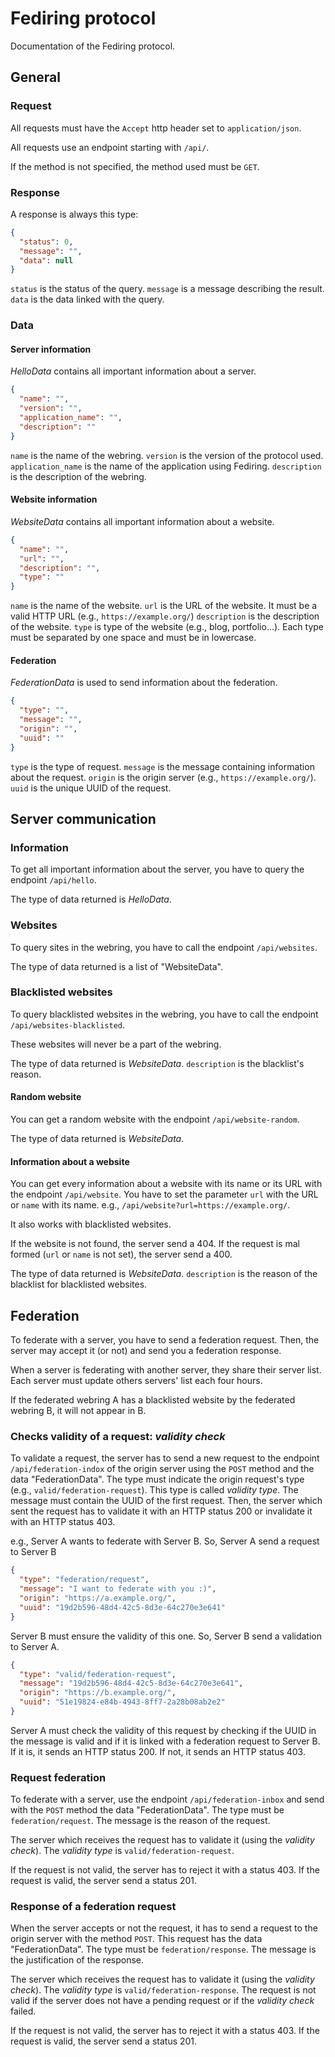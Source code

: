 # Fediring protocol

Documentation of the Fediring protocol.

## General

### Request

All requests must have the `Accept` http header set to `application/json`.

All requests use an endpoint starting with `/api/`.

If the method is not specified, the method used must be `GET`.

### Response

A response is always this type:
```json
{
  "status": 0,
  "message": "",
  "data": null
}
```
`status` is the status of the query.
`message` is a message describing the result.
`data` is the data linked with the query.

### Data

#### Server information

*HelloData* contains all important information about a server.
```json
{
  "name": "",
  "version": "",
  "application_name": "",
  "description": ""
}
```
`name` is the name of the webring.
`version` is the version of the protocol used.
`application_name` is the name of the application using Fediring.
`description` is the description of the webring.

#### Website information

*WebsiteData* contains all important information about a website.
```json
{
  "name": "",
  "url": "",
  "description": "",
  "type": ""
}
```
`name` is the name of the website.
`url` is the URL of the website. It must be a valid HTTP URL (e.g., `https://example.org/`)
`description` is the description of the website.
`type` is type of the website (e.g., blog, portfolio...). Each type must be separated by one space and must be in lowercase.

#### Federation

*FederationData* is used to send information about the federation.
```json
{
  "type": "",
  "message": "",
  "origin": "",
  "uuid": ""
}
```
`type` is the type of request.
`message` is the message containing information about the request.
`origin` is the origin server (e.g., `https://example.org/`).
`uuid` is the unique UUID of the request. 

## Server communication

### Information

To get all important information about the server, you have to query the endpoint `/api/hello`.

The type of data returned is *HelloData*.

### Websites

To query sites in the webring, you have to call the endpoint `/api/websites`.

The type of data returned is a list of "WebsiteData".

### Blacklisted websites

To query blacklisted websites in the webring, you have to call the endpoint `/api/websites-blacklisted`.

These websites will never be a part of the webring.

The type of data returned is *WebsiteData*.
`description` is the blacklist's reason.

#### Random website

You can get a random website with the endpoint `/api/website-random`.

The type of data returned is *WebsiteData*.

#### Information about a website

You can get every information about a website with its name or its URL with the endpoint `/api/website`.
You have to set the parameter `url` with the URL or `name` with its name.
e.g., `/api/website?url=https://example.org/`.

It also works with blacklisted websites.

If the website is not found, the server send a 404.
If the request is mal formed (`url` or `name` is not set), the server send a 400.

The type of data returned is *WebsiteData*.
`description` is the reason of the blacklist for blacklisted websites. 

## Federation

To federate with a server, you have to send a federation request. 
Then, the server may accept it (or not) and send you a federation response.

When a server is federating with another server, they share their server list.
Each server must update others servers' list each four hours. 

If the federated webring A has a blacklisted website by the federated webring B, it will not appear in B.

### Checks validity of a request: *validity check*

To validate a request, the server has to send a new request to the endpoint `/api/federation-indox` of the origin server
using the `POST` method and the data "FederationData".
The type must indicate the origin request's type (e.g., `valid/federation-request`). 
This type is called *validity type*.
The message must contain the UUID of the first request.
Then, the server which sent the request has to validate it with an HTTP status 200 or invalidate it with an HTTP status 403.

e.g., Server A wants to federate with Server B. So, Server A send a request to Server B
```json
{
  "type": "federation/request",
  "message": "I want to federate with you :)",
  "origin": "https://a.example.org/",
  "uuid": "19d2b596-48d4-42c5-8d3e-64c270e3e641"
}
```
Server B must ensure the validity of this one. So, Server B send a validation to Server A.
```json
{
  "type": "valid/federation-request",
  "message": "19d2b596-48d4-42c5-8d3e-64c270e3e641",
  "origin": "https://b.example.org/",
  "uuid": "51e19824-e84b-4943-8ff7-2a28b08ab2e2"
}
```
Server A must check the validity of this request by checking if the UUID in the message is valid and if it is linked with
a federation request to Server B.
If it is, it sends an HTTP status 200.
If not, it sends an HTTP status 403.

### Request federation

To federate with a server, use the endpoint `/api/federation-inbox` and send with the `POST` method the data "FederationData".
The type must be `federation/request`.
The message is the reason of the request.

The server which receives the request has to validate it (using the *validity check*).
The *validity type* is `valid/federation-request`.

If the request is not valid, the server has to reject it with a status 403.
If the request is valid, the server send a status 201.

### Response of a federation request

When the server accepts or not the request, it has to send a request to the origin server with the method `POST`.
This request has the data "FederationData".
The type must be `federation/response`.
The message is the justification of the response.

The server which receives the request has to validate it (using the *validity check*).
The *validity type* is `valid/federation-response`.
The request is not valid if the server does not have a pending request or if the *validity check* failed.

If the request is not valid, the server has to reject it with a status 403.
If the request is valid, the server send a status 201.
